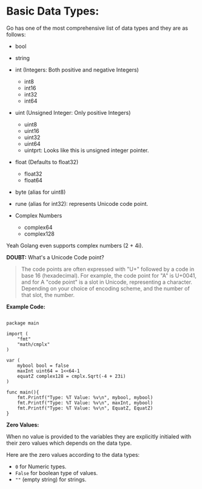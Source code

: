 # Basic Data Types:

Go has one of the most comprehensive list of data types and they are as follows:

* bool

* string

* int (Integers: Both positive and negative Integers)
	* int8
	* int16
	* int32
	* int64

* uint (Unsigned Integer: Only positive Integers)
	* uint8
	* uint16
	* uint32
	* uint64
	* uintprt: Looks like this is unsigned integer pointer.

* float (Defaults to float32)
	* float32
	* float64

* byte (alias for uint8)

* rune (alias for int32): represents Unicode code point.


* Complex Numbers
	* complex64
	* complex128

Yeah Golang even supports complex numbers (2 + 4i).

**DOUBT:** What's a Unicode Code point?

> The code points are often expressed with "U+" followed by a code in base 16 (hexadecimal). For example,
> the code point for "A" is U+0041, and for A "code point" is a slot in Unicode, representing a character.
> Depending on your choice of encoding scheme, and the number of that slot, the number.

**Example Code:**

``` golang

package	main

import (
	"fmt"
	"math/cmplx"
)

var (
	mybool bool = false
	maxInt uint64 = 1<<64-1
	equatZ complex128 = cmplx.Sqrt(-4 + 23i)
)

func main(){
	fmt.Printf("Type: %T Value: %v\n", mybool, mybool)
	fmt.Printf("Type: %T Value: %v\n", maxInt, mybool)
	fmt.Printf("Type: %T Value: %v\n", EquatZ, EquatZ)
}

```

**Zero Values:**

When no value is provided to the variables they are explicitly initialed with their zero values which depends on the data type.

Here are the zero values according to the data types:

* `0` for Numeric types.
* `False` for boolean type of values.
* `""` (empty string) for strings.









